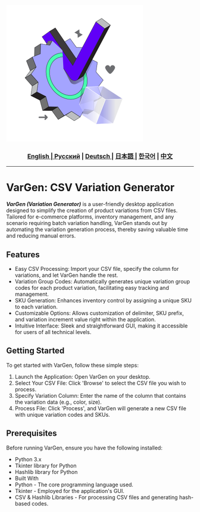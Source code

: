 ![Logo](https://github.com/Solrikk/VarGen/blob/main/assets/pictures/incut-check-mark-and-mechanical-wheel-successful-task-completion.png) 

<div align="center">
  <h3> <a href="https://github.com/Solrikk/VarGen/blob/main/README.md"> English | <a href="https://github.com/Solrikk/VarGen/blob/main/README_RU.md">Русский</a> | <a href="https://github.com/Solrikk/VarGen/blob/main/README_GE.md"> Deutsch </a> | <a href="https://github.com/Solrikk/VarGen/blob/main/README_JP.md"> 日本語 </a> | <a href="README_KR.md">한국어</a> | <a href="README_CN.md">中文</a> </h3>
</div>

-----------------

# VarGen: CSV Variation Generator

_**VarGen (Variation Generator)**_ is a user-friendly desktop application designed to simplify the creation of product variations from CSV files. Tailored for e-commerce platforms, inventory management, and any scenario requiring batch variation handling, VarGen stands out by automating the variation generation process, thereby saving valuable time and reducing manual errors.

## Features
- Easy CSV Processing: Import your CSV file, specify the column for variations, and let VarGen handle the rest.
- Variation Group Codes: Automatically generates unique variation group codes for each product variation, facilitating easy tracking and management.
- SKU Generation: Enhances inventory control by assigning a unique SKU to each variation.
- Customizable Options: Allows customization of delimiter, SKU prefix, and variation increment value right within the application.
- Intuitive Interface: Sleek and straightforward GUI, making it accessible for users of all technical levels.

## Getting Started
To get started with VarGen, follow these simple steps:

1. Launch the Application: Open VarGen on your desktop.
2. Select Your CSV File: Click 'Browse' to select the CSV file you wish to process.
3. Specify Variation Column: Enter the name of the column that contains the variation data (e.g., color, size).
4. Process File: Click 'Process', and VarGen will generate a new CSV file with unique variation codes and SKUs.

## Prerequisites
Before running VarGen, ensure you have the following installed:

- Python 3.x
- Tkinter library for Python
- Hashlib library for Python
- Built With
- Python - The core programming language used.
- Tkinter - Employed for the application's GUI.
- CSV & Hashlib Libraries - For processing CSV files and generating hash-based codes.
